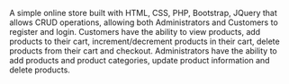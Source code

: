 A simple online store built with HTML, CSS, PHP, Bootstrap, JQuery that allows CRUD operations, allowing both Administrators and Customers to register and login.
Customers have the ability to view products, add products to their cart, increment/decrement products in their cart, delete products from their cart and checkout.
Administrators have the ability to add products and product categories, update product information and delete products.

